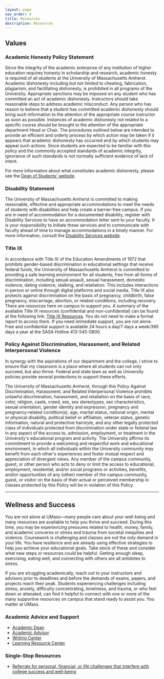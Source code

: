 ```yaml
---
layout: page
nav_order: 4
title: Resources
description: Resources
---
```


## Values

### Academic Honesty Policy Statement

Since the integrity of the academic enterprise of any institution of higher education requires honesty in scholarship and research, academic honesty is required of all students at the University of Massachusetts Amherst. Academic dishonesty including but not limited to cheating, fabrication, plagiarism, and facilitating dishonesty, is prohibited in all programs of the University. Appropriate sanctions may be imposed on any student who has committed an act of academic dishonesty. Instructors should take reasonable steps to address academic misconduct. Any person who has reason to believe that a student has committed academic dishonesty should bring such information to the attention of the appropriate course instructor as soon as possible. Instances of academic dishonesty not related to a specific course should be brought to the attention of the appropriate department Head or Chair. The procedures outlined below are intended to provide an efficient and orderly process by which action may be taken if it appears that academic dishonesty has occurred and by which students may appeal such actions. Since students are expected to be familiar with this policy and the commonly accepted standards of academic integrity, ignorance of such standards is not normally sufficient evidence of lack of intent.

For more information about what constitutes academic dishonesty, please see the [Dean of Students' website](http://umass.edu/dean_students/honesty/).

### Disability Statement

The University of Massachusetts Amherst is committed to making reasonable, effective and appropriate accommodations to meet the needs of students with disabilities and help create a barrier-free campus. If you are in need of accommodation for a documented disability, register with Disability Services to have an accommodation letter sent to your faculty. It is your responsibility to initiate these services and to communicate with faculty ahead of time to manage accommodations in a timely manner. For more information, consult the [Disability Services website](http://www.umass.edu/disability/).

### Title IX

In accordance with Title IX of the Education Amendments of 1972 that prohibits gender-based discrimination in educational settings that receive federal funds, the University of Massachusetts Amherst is committed to providing a safe learning environment for all students, free from all forms of discrimination, including sexual assault, sexual harassment, domestic violence, dating violence, stalking, and retaliation. This includes interactions in person or online through digital platforms and social media. Title IX also protects against discrimination on the basis of pregnancy, childbirth, false pregnancy, miscarriage, abortion, or related conditions, including recovery. There are resources here on campus to support you. A summary of the available Title IX resources (confidential and non-confidential) can be found at the following link: [Title IX Resources](https://www.umass.edu/titleix/resources). You do not need to make a formal report to access them. If you need immediate support, you are not alone. Free and confidential support is available 24 hours a day/7 days a week/365 days a year at the SASA Hotline 413-545-0800.

### Policy Against Discrimination, Harassment, and Related Interpersonal Violence

In synergy with the aspirations of our department and the college, I strive to ensure that my classroom is a place where all students can not only succeed, but also thrive. Federal and state laws as well as University policies provide several protections to support these efforts.

The University of Massachusetts Amherst, through this Policy Against Discrimination, Harassment, and Related Interpersonal Violence prohibits unlawful discrimination, harassment, and retaliation on the basis of race, color, religion, caste, creed, sex, sex stereotypes, sex characteristics, sexual orientation, gender identity and expression, pregnancy and pregnancy-related condition(s), age, marital status, national origin, mental or physical disability, political belief or affiliation, veteran status, genetic information, natural and protective hairstyle, and any other legally protected class of individuals protected from discrimination under state or federal law in any aspect of the access to, admission, employment, or treatment in the University's educational program and activity. The University affirms its commitment to provide a welcoming and respectful work and educational environment, in which all individuals within the University community may benefit from each other's experiences and foster mutual respect and appreciation of divergent views. Any member of the campus community, guest, or other person who acts to deny or limit the access to educational, employment, residential, and/or social programs or activities, benefits, and/or opportunities of any (other) member of the campus community, guest, or visitor on the basis of their actual or perceived membership in classes protected by this Policy will be in violation of this Policy.

---

## Wellness and Success

You are not alone at UMass—many people care about your well-being and many resources are available to help you thrive and succeed. During this time, you may be experiencing pressures related to health, money, family, and academic concerns or stress and trauma from societal inequities and violence. Coursework is challenging and classes are not the only demand in your life. You have resilience and are already using effective strategies to help you achieve your educational goals. Take stock of these and consider what new steps or resources could be helpful. Getting enough sleep, exercising, eating well, and connecting with others are all antidotes to stress.

If you are struggling academically, reach out to your instructors and advisors prior to deadlines and before the demands of exams, papers, and projects reach their peak. Students experiencing challenges including stress, anxiety, difficulty concentrating, loneliness, and trauma, or who feel down or alienated, can find it helpful to connect with one or more of the many supportive resources on campus that stand ready to assist you. You matter at UMass.

### Academic Advice and Support

- [Academic Dean](https://www.umass.edu/registrar/students/list-academic-deans)
- [Academic Advisor](https://www.umass.edu/gateway/academics/academic-advising)
- [Writing Center](https://www.umass.edu/writingcenter/)
- [Learning Resource Center](https://www.umass.edu/lrc/)

### Single-Stop Resources

- [Referrals for personal, financial, or life challenges that interfere with college success and well-being](http://www.umass.edu/studentlife/single-stop)
<!-- - Expanded resources for support during COVID-19: https://www.umass.edu/dean_students/support-resources -->
